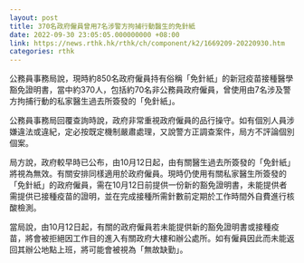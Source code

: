 ```yaml
---
layout: post
title: 370名政府僱員曾用7名涉警方拘捕行動醫生的免針紙
date: 2022-09-30 23:05:05.000000000 +08:00
link: https://news.rthk.hk/rthk/ch/component/k2/1669209-20220930.htm
categories: rthk
---
```


公務員事務局說，現時約850名政府僱員持有俗稱「免針紙」的新冠疫苗接種醫學豁免證明書，當中約370人，包括約70名非公務員政府僱員，曾使用由7名涉及警方拘捕行動的私家醫生過去所簽發的「免針紙」。

公務員事務局回覆查詢時說，政府非常重視政府僱員的品行操守。如有個別人員涉嫌違法或違紀，定必按既定機制嚴肅處理，又說警方正調查案件，局方不評論個別個案。

局方說，政府較早時已公布，由10月12日起，由有關醫生過去所簽發的「免針紙」將視為無效。有關安排同樣適用於政府僱員。現時仍使用有關私家醫生所簽發的「免針紙」的政府僱員，需在10月12日前提供一份新的豁免證明書，未能提供者需提供已接種疫苗的證明，並在完成接種所需針數前定期於工作時間外自費進行核酸檢測。

當局說，由10月12日起，有關的政府僱員若未能提供新的豁免證明書或接種疫苗，將會被拒絕因工作目的進入有關政府大樓和辦公處所。如有僱員因此而未能返回其辦公地點上班，將可能會被視為「無故缺勤」。
